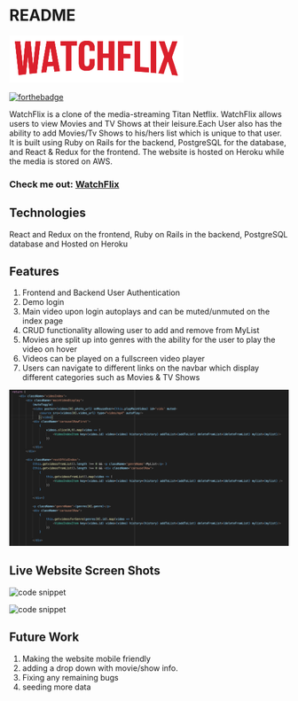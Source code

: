 # README

![logo](https://github.com/samisherif95/WatchFlix2.0/blob/master/app/assets/images/logo.png "WatchFlix logo")

[![forthebadge](https://forthebadge.com/images/badges/made-with-javascript.svg)](https://forthebadge.com)

WatchFlix is a clone of the media-streaming Titan Netflix. WatchFlix allows users to view Movies and TV Shows at their leisure.Each User also has the ability to add Movies/Tv Shows to his/hers list which is unique to that user. It is built using Ruby on Rails for the backend, PostgreSQL for the database, and React & Redux for the frontend. The website is hosted on Heroku while the media is stored on AWS.


### Check me out: [WatchFlix](https://watchflix-2.herokuapp.com/#/)

Technologies
------------

React and Redux on the frontend, Ruby on Rails in the backend, PostgreSQL database and Hosted on Heroku

Features
------------
1. Frontend and Backend User Authentication
2. Demo login
3. Main video upon login autoplays and can be muted/unmuted on the index page
4. CRUD functionality allowing user to add and remove from MyList  
5. Movies are split up into genres with the ability for the user to play the video on hover
6. Videos can be played on a fullscreen video player 
7. Users can navigate to different links on the navbar which display different categories such as Movies & TV Shows

![code snippet](https://github.com/samisherif95/WatchFlix2.0/blob/master/app/assets/images/screenshotCode.png "WatchFlix code")

Live Website Screen Shots
------------

![code snippet](https://github.com/samisherif95/WatchFlix2.0/blob/master/app/assets/images/screenshot2.png "WatchFlix live")


![code snippet](https://github.com/samisherif95/WatchFlix2.0/blob/master/app/assets/images/screenshot3.png "WatchFlix live")


Future Work 
------------

1. Making the website mobile friendly
2. adding a drop down with movie/show info.
3. Fixing any remaining bugs
4. seeding more data
